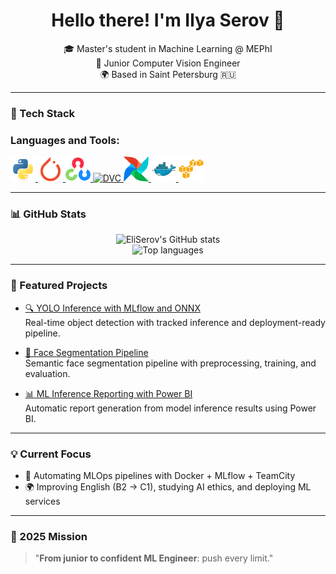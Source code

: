 <h1 align="center">Hello there! I'm Ilya Serov 👋</h1>

<p align="center">
  🎓 Master's student in Machine Learning @ MEPhI <br>
  🧠 Junior Computer Vision Engineer <br>
  🌍 Based in Saint Petersburg 🇷🇺 <br>
</p>

---

### 🔧 Tech Stack

<h3 align="left">Languages and Tools:</h3>
<p align="left">
  <a href="https://www.python.org" target="_blank">
    <img src="https://raw.githubusercontent.com/devicons/devicon/master/icons/python/python-original.svg" alt="Python" width="40" height="40"/>
  </a>
  <a href="https://pytorch.org/" target="_blank">
    <img src="https://raw.githubusercontent.com/devicons/devicon/master/icons/pytorch/pytorch-original.svg" alt="PyTorch" width="40" height="40"/>
  </a>
  <a href="https://opencv.org/" target="_blank">
    <img src="https://raw.githubusercontent.com/devicons/devicon/master/icons/opencv/opencv-original.svg" alt="OpenCV" width="40" height="40"/>
  </a>
  <a href="https://dvc.org/" target="_blank">
    <img src="https://cdn.jsdelivr.net/gh/devicons/devicon/icons/dvc/dvc-original.svg" alt="DVC" width="40" height="40"/>
  </a>
  <a href="https://airflow.apache.org/" target="_blank">
    <img src="https://raw.githubusercontent.com/devicons/devicon/master/icons/apacheairflow/apacheairflow-original.svg" alt="Airflow" width="40" height="40"/>
  </a>
  <a href="https://www.docker.com/" target="_blank">
    <img src="https://raw.githubusercontent.com/devicons/devicon/master/icons/docker/docker-original.svg" alt="Docker" width="40" height="40"/>
  </a>
  <a href="https://aws.amazon.com/" target="_blank">
    <img src="https://raw.githubusercontent.com/devicons/devicon/master/icons/amazonwebservices/amazonwebservices-original.svg" alt="AWS" width="40" height="40"/>
  </a>
</p>


---

### 📊 GitHub Stats

<p align="center">
  <img src="https://github-readme-stats.vercel.app/api?username=EliSerov&show_icons=true&theme=tokyonight" alt="EliSerov's GitHub stats" />
  <br>
  <img src="https://github-readme-stats.vercel.app/api/top-langs/?username=EliSerov&layout=compact&theme=tokyonight" alt="Top languages" />
</p>

---

### 🚀 Featured Projects

- [🔍 YOLO Inference with MLflow and ONNX](https://github.com/EliSerov/yolo-inference-service)  
  Real-time object detection with tracked inference and deployment-ready pipeline.

- [🧠 Face Segmentation Pipeline](https://github.com/EliSerov/face-segmentation-pipeline)  
  Semantic face segmentation pipeline with preprocessing, training, and evaluation.

- [📊 ML Inference Reporting with Power BI](https://github.com/EliSerov/powerbi-ml-report)  
  Automatic report generation from model inference results using Power BI.

---

### 💡 Current Focus

- 🔧 Automating MLOps pipelines with Docker + MLflow + TeamCity  
- 🌍 Improving English (B2 → C1), studying AI ethics, and deploying ML services

---

### 🎯 2025 Mission

> "**From junior to confident ML Engineer**: push every limit."
